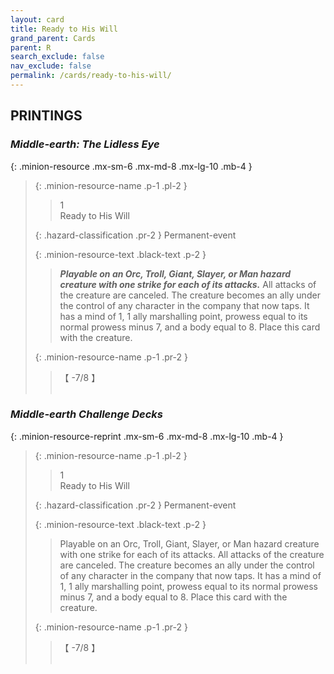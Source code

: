 ```yaml
---
layout: card
title: Ready to His Will
grand_parent: Cards
parent: R
search_exclude: false
nav_exclude: false
permalink: /cards/ready-to-his-will/
---
```


## PRINTINGS


### _Middle-earth: The Lidless Eye_

{: .minion-resource .mx-sm-6 .mx-md-8 .mx-lg-10 .mb-4 }
> {: .minion-resource-name .p-1 .pl-2 }
> > <div class="hazard-mp">1</div>
> > <div class="card-name">Ready to His Will</div>
>
> {: .hazard-classification .pr-2 }
> Permanent-event
>
> {: .minion-resource-text .black-text .p-2 }
> > ***Playable on an Orc, Troll, Giant, Slayer, or Man hazard creature with one strike for each of its attacks.*** All attacks of the creature are canceled. The creature becomes an ally under the control of any character in the company that now taps. It has a mind of 1, 1 ally marshalling point, prowess equal to its normal prowess minus 7, and a body equal to 8. Place this card with the creature.  
> 
> {: .minion-resource-name .p-1 .pr-2 }
> > <div class="card-shield">【 -7/8 】</div>
> > <div class="card-corruption-white">&nbsp;</div>

### _Middle-earth Challenge Decks_

{: .minion-resource-reprint .mx-sm-6 .mx-md-8 .mx-lg-10 .mb-4 }
> {: .minion-resource-name .p-1 .pl-2 }
> > <div class="hazard-mp">1</div>
> > <div class="card-name">Ready to His Will</div>
>
> {: .hazard-classification .pr-2 }
> Permanent-event
>
> {: .minion-resource-text .black-text .p-2 }
> > Playable on an Orc, Troll, Giant, Slayer, or Man hazard creature with one strike for each of its attacks. All attacks of the creature are canceled. The creature becomes an ally under the control of any character in the company that now taps. It has a mind of 1, 1 ally marshalling point, prowess equal to its normal prowess minus 7, and a body equal to 8. Place this card with the creature.  
> 
> {: .minion-resource-name .p-1 .pr-2 }
> > <div class="card-shield">【 -7/8 】</div>
> > <div class="card-corruption-white">&nbsp;</div>
